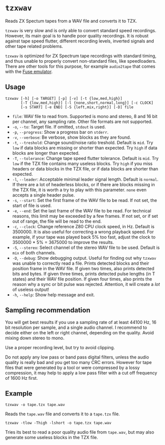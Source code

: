 # `tzxwav`

Reads ZX Spectum tapes from a WAV file and converts it to TZX.

`tzxwav` is very slow and is only able to convert standard speed recordings. However, its main goal is to handle poor quality recordings. It is robust against tape speed flutter, different recording levels, inverted signals and other tape related problems.

`tzxwav` is optimized for ZX Spectrum tape recordings with standard timing, and thus unable to properly convert non-standard files, like speedloaders. There are other tools for this purpose, for example `audio2tape` that comes with the [Fuse emulator](http://fuse-emulator.sourceforge.net/).

## Usage

```
tzxwav [-h] [-o TARGET] [-p] [-v] [-t {low,med,high}]
       [-T {low,med,high}] [-l {none,short,normal,long}] [-c CLOCK]
       [-s START] [-e END] [-S {left,mix,right}] [-D] file
```

* `file`: WAV file to read from. Supported is mono and stereo, 8 and 16 bit per channel, any sampling rate. Other file formats are not supported.
* `-o`, `--to`: Target file. If omitted, `stdout` is used.
* `-p`, `--progress`: Show a progress bar on `stderr`.
* `-v`, `--verbose`: Be verbose, show blocks as they are found.
* `-t`, `--treshold`: Change sound/noise ratio treshold. Default is `mid`. Try `low` if data blocks are missing or shorter than expected. Try `high` if data blocks are longer than expected.
* `-T`, `--tolerance`: Change tape speed flutter tolerance. Default is `mid`. Try `low` if the TZX file contains many useless blocks. Try `high` if you miss headers or data blocks in the TZX file, or if data blocks are shorter than expected.
* `-l`, `--leader`: Acceptable minimal leader signal length. Default is `normal`. If there are a lot of headerless blocks, or if there are blocks missing in the TZX file, it is worth a try to play with this parameter. `none` even accepts a single header pulse.
* `-s`, `--start`: Set the first frame of the WAV file to be read. If not set, the start of file is used.
* `-e`, `--end`: Set the last frame of the WAV file to be read. For technical reasons, this limit may be exceeded by a few frames. If not set, or if set out of range, the file will be read to the end.
* `-c`, `--clock`: Change reference Z80 CPU clock speed, in Hz. Default is 3500000. It is also useful for correcting a wrong playback speed. For example, if your tape was played back 5% too fast, adjust the clock to 3500000 * 5% = 3675000 to improve the results.
* `-S`, `--stereo`: Select channel of the stereo WAV file to be used. Default is `mix` of both channels.
* `-D`, `--debug`: Show debugging output. Useful for finding out why `tzxwav` was unable to correctly read a file. Prints detected blocks and their position frame in the WAV file. If given two times, also prints detected bits and bytes. If given three times, prints detected pulse lengths (in T states) and their WAV file position. If given four times, also prints the reason why a sync or bit pulse was rejected. Attention, it will create a *lot* of useless output!
* `-h`, `--help`: Show help message and exit.

## Sampling recommendation

You will get best results if you use a sampling rate of at least 44100 Hz, 16 bit resolution per sample, and a single audio channel. I recommend to decide either on the left or right channel, depending on the quality. Avoid mixing down stereo to mono.

Use a proper recording level, but try to avoid clipping.

Do not apply any low pass or band pass digital filters, unless the audio quality is really bad and you get too many CRC errors. However for tape files that were generated by a tool or were compressed by a lossy compression, it may help to apply a low pass filter with a cut off frequency of 1600 Hz first.

## Example

```
tzxwav -o tape.tzx tape.wav
```

Reads the `tape.wav` file and converts it to a `tape.tzx` file.

```
tzxwav -tlow -Thigh -lshort -o tape.tzx tape.wav
```

Tries its best to read a poor quality audio file from `tape.wav`, but may also generate some useless blocks in the TZX file.

